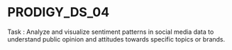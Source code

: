 # PRODIGY_DS_04
Task : Analyze and visualize sentiment patterns in social media data to understand public opinion and attitudes towards specific topics or brands.

